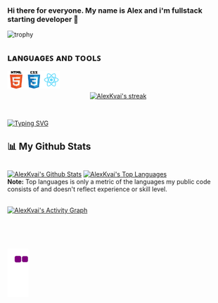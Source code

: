 ### Hi there for everyone. My name is Alex and i'm fullstack starting developer 👋

![trophy](https://github-profile-trophy.vercel.app/?username=AlexKvai&theme=discord&no-bg=true&no-frame=true)

## ʟᴀɴɢᴜᴀɢᴇꜱ ᴀɴᴅ ᴛᴏᴏʟꜱ

<img align="left" alt="HTML5" width="40px" src="https://raw.githubusercontent.com/github/explore/80688e429a7d4ef2fca1e82350fe8e3517d3494d/topics/html/html.png" />
<img align="left" alt="CSS3" width="40px" src="https://raw.githubusercontent.com/github/explore/80688e429a7d4ef2fca1e82350fe8e3517d3494d/topics/css/css.png" />
<img align="left" alt="React" width="40px" src="https://raw.githubusercontent.com/github/explore/80688e429a7d4ef2fca1e82350fe8e3517d3494d/topics/react/react.png" />
<br>
<br>
<p align="center">
    <a href="https://github.com/narayanbavisetti/github-readme-streak-stats">
        <img title="🔥 Get streak stats for your profile at git.io/streak-stats" alt="AlexKvai's streak" src="https://github-readme-streak-stats.herokuapp.com/?user=AlexKvai&theme=black-ice&hide_border=true&stroke=0000&background=060A0CD0"/>
    </a>
</p>

<br>

[![Typing SVG](https://readme-typing-svg.herokuapp.com?lines=Computer+science+student+learning+;PHP+JS+TS+REACT+HTML5+CSS3)](https://git.io/typing-svg)

  
## 📊 My Github Stats

  <br/>
    <a href="https://github.com/AlexKvai/github-readme-stats"><img alt="AlexKvai's Github Stats" src="https://github-readme-stats.vercel.app/api?username=AlexKvai&show_icons=true&count_private=true&theme=react&hide_border=true&bg_color=0D1117" /></a>
  <a href="https://github.com/AlexKvai/github-readme-stats"><img alt="AlexKvai's Top Languages" src="https://github-readme-stats.vercel.app/api/top-langs/?username=AlexKvai&langs_count=8&count_private=true&layout=compact&theme=react&hide_border=true&bg_color=0D1117" /></a>
  <br/>
  <b>Note:</b> Top languages is only a metric of the languages my public code consists of and doesn't reflect experience or skill level.


<br/>
<br/>

<a href="https://github.com/AlexKvai/github-readme-activity-graph"><img alt="AlexKvai's Activity Graph" src="https://activity-graph.herokuapp.com/graph?username=AlexKvai&bg_color=0D1117&color=5BCDEC&line=5BCDEC&point=FFFFFF&hide_border=true" /></a>

<br/>
<br/>

<br>


![snake gif](https://github.com/AlexKvai/AlexKvai/blob/output/github-contribution-grid-snake.gif)
